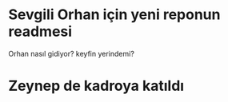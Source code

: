 # Sevgili Orhan için yeni reponun readmesi

Orhan nasıl gidiyor? keyfin yerindemi?

# Zeynep de kadroya katıldı